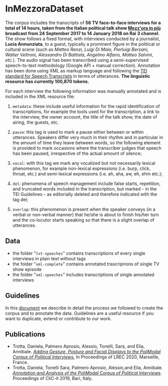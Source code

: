 # InMezzoraDataset

The corpus includes the transcripts of **56 TV face-to-face interviews for a total of 14 hours, taken from the Italian political talk show [Mezz'ora in più](https://it.wikipedia.org/wiki/%C2%BD_h_in_pi%C3%B9) broadcast from 24 September 2017 to 14 January 2018 on Rai 3 channel**. The show follows a fixed format, with interviews conducted by a journalist, **Lucia Annunziata**, to a guest, typically a prominent figure in the political or cultural scene (such as _Matteo Renzi, Luigi Di Maio, Pierluigi Bersani, Walter Veltroni, Alessandro Di Battista, Angelino Alfano, Matteo Salvini, etc._). The audio signal has been transcribed using a semi-supervised speech-to-text methodology (Google API + manual correction). Annotation has been done using XML as markup language and following the [TEI standard for Speech Transcripts](http://www.tei-c.org/release/doc/tei-p5-doc/en/html/TS.html) in terms of utterances. **The linguistic resource has currently 100,870 tokens.**

For each interview the following information was manually annotated and is included in the XML resource file:

1. `metadata`: these include useful information for the rapid identification of transcriptions, for example the tools used for the transcription, a link to the interview, the owner account, the title of the talk show, the date of airing, the guests, etc.

2. `pause`: this tag is used to mark a pause either between or within utterances. Speakers differ very much in their rhythm and in particular in the amount of time they leave between words, so the following element is provided to mark occasions where the transcriber judges that speech has been paused, irrespective of the actual amount of silence;

3. `vocal`: with this tag we mark any vocalized but not necessarily lexical phenomenon, for example non-lexical expressions (i.e. burp, click, throat, etc.) and semi-lexical expressions (i.e. ah, aha, aw, eh, ehm etc.);

4. `del`: phenomena of speech management include false starts, repetition, and truncated words included in the transcription, but marked - in the TEI Guidelines - as editorially deleted and therefore indicated with the tag del; 

5.  `overlap`: this phenomenon is present when the speaker conveys (in a verbal or non-verbal manner) that he/she is about to finish his/her turn and the co-locutor starts speaking so that there is a slight overlap of utterances. 

## Data

- the folder "`txt-speeches`" contains transcriptions of every single interviews in plain text without tags
- the folder "`xml-complete`" contains annotated trascriprions of single TV show episode 
- the folder "`xml-speeches`" includes transcriptions of single annotated interviews 

## Guidelines

In this [document](guidelines_v1.pdf) we describe in detail the process we followed to create the corpus and to annotate the data. Guidelines are a useful resource if you want to duplicate, extend or contribute to our work.

## Publications

- Trotta, Daniela, Palmero Aprosio, Alessio, Tonelli, Sara, and Elia, Annibale. [*Adding Gesture,*
  *Posture and Facial Displays to the PoliModal Corpus of Political Interviews*.](lrec2020.pdf) In Proceedings of
  LREC 2020, Marseille, France. 
- Trotta, Daniela, Tonelli Sara, Palmero Aprosio, Alessio,and Elia, Annibale. [*Annotation and
  Analysis of the PoliModal Corpus of Political Interviews*](http://ceur-ws.org/Vol-2481/paper73.pdf). Proceedings of CliC-it 2019, Bari,
  Italy.